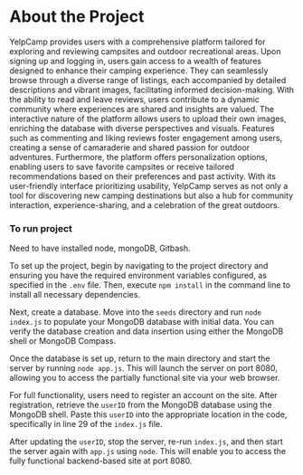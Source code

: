 # About the Project

YelpCamp provides users with a comprehensive platform tailored for exploring and reviewing campsites and outdoor recreational areas. Upon signing up and logging in, users gain access to a wealth of features designed to enhance their camping experience. They can seamlessly browse through a diverse range of listings, each accompanied by detailed descriptions and vibrant images, facilitating informed decision-making. With the ability to read and leave reviews, users contribute to a dynamic community where experiences are shared and insights are valued. The interactive nature of the platform allows users to upload their own images, enriching the database with diverse perspectives and visuals. Features such as commenting and liking reviews foster engagement among users, creating a sense of camaraderie and shared passion for outdoor adventures. Furthermore, the platform offers personalization options, enabling users to save favorite campsites or receive tailored recommendations based on their preferences and past activity. With its user-friendly interface prioritizing usability, YelpCamp serves as not only a tool for discovering new camping destinations but also a hub for community interaction, experience-sharing, and a celebration of the great outdoors.

### To run project

Need to have installed node, mongoDB, Gitbash.

To set up the project, begin by navigating to the project directory and ensuring you have the required environment variables configured, as specified in the `.env` file. Then, execute `npm install` in the command line to install all necessary dependencies.

Next, create a database. Move into the `seeds` directory and run `node index.js` to populate your MongoDB database with initial data. You can verify the database creation and data insertion using either the MongoDB shell or MongoDB Compass.

Once the database is set up, return to the main directory and start the server by running `node app.js`. This will launch the server on port 8080, allowing you to access the partially functional site via your web browser.

For full functionality, users need to register an account on the site. After registration, retrieve the `userID` from the MongoDB database using the MongoDB shell. Paste this `userID` into the appropriate location in the code, specifically in line 29 of the `index.js` file.

After updating the `userID`, stop the server, re-run `index.js`, and then start the server again with `app.js` using `node`. This will enable you to access the fully functional backend-based site at port 8080.
